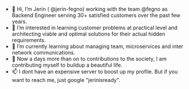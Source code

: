 - 👋 Hi, I’m Jerin ( @jerin-fegno) working with the team @fegno as Backend Engineer serving 30+ satisfied customers over the past few years.
- 👀 I’m interested in learning customer problems at practical level and architecting viable and optimal solutions for their actual hidden requirements.  
- 🌱 I’m currently learning about managing team, microservices and inter network communications. 
- 💞️ Now a days more than on to contributions to the society, I am contributing myself to buildup a beautiful life.
- 📫 I dont have an expensive server to boost up my profile. But if you want to reach me, just google "jerinisready".

<!---
jerin-fegno/jerin-fegno is a ✨ special ✨ repository because its `README.md` (this file) appears on your GitHub profile.
You can click the Preview link to take a look at your changes.
--->
